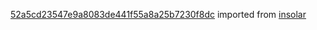 [52a5cd23547e9a8083de441f55a8a25b7230f8dc](https://github.com/insolar/insolar/commit/52a5cd23547e9a8083de441f55a8a25b7230f8dc) imported from [insolar](https://github.com/insolar/insolar)

